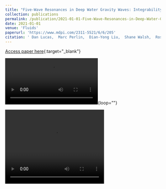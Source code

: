 ```yaml
---
title: "Five-Wave Resonances in Deep Water Gravity Waves: Integrability, Numerical Simulations and Experiments"
collection: publications
permalink: /publication/2021-01-01-Five-Wave-Resonances-in-Deep-Water-Gravity-Waves-Integrability-Numerical-Simulations-and-Experiments
date: 2021-01-01
venue: 'Fluids'
paperurl: 'https://www.mdpi.com/2311-5521/6/6/205'
citation: ' Dan Lucas,  Marc Perlin,  Dian-Yong Liu,  Shane Walsh,  Rossen Ivanov,  Miguel Bustamante, &quot;Five-Wave Resonances in Deep Water Gravity Waves: Integrability, Numerical Simulations and Experiments.&quot; Fluids, 2021.'
---
```

[Access paper here](https://www.mdpi.com/2311-5521/6/6/205){:target="_blank"}


![Colliding wave packets](\/images/waterwave.mp4){loop=""}

<video width="320" height="240" controls>
  <source src="\/images/waterwave.mp4" type="video/mp4">
</video>
